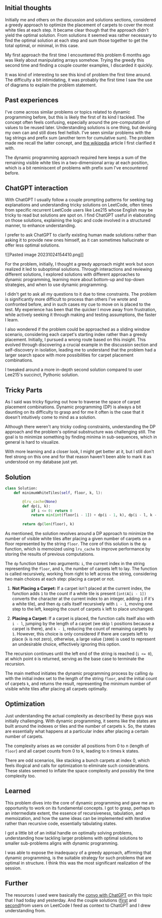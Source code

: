 
## Initial thoughts 

Initially me and others on the discussion and solutions sections, considered a greedy approach to optimize the placement of carpets to cover the most white tiles at each step. It became clear though that the approach didn't yield the optimal solution. From solutions it seemed was rather necessary to find the optimal solution at each step and sum those together to get the total optimal, or minimal, in this case.

My first approach the first time I encountered this problem 6 months ago was likely about manipulating arrays somehow. Trying the greedy this second time and finding a couple counter examples, I discarded it quickly.

It was kind of interesting to see this kind of problem the first time around. The difficulty a bit intimidating, it was probably the first time I saw the use of diagrams to explain the problem statement.

## Past experiences

I've come across similar problems or topics related to dynamic programming before, but this is likely the first of its kind I tackled. The concept often feels confusing, especially around the pre-computation of values to be reused later. Understanding solutions is one thing, but devising my own can and still does feel hellish. I've seen similar problems with the tag strings and prefix sum (another term for cumulative sum). The problem made me recall the latter concept, and [the wikipedia](https://en.wikipedia.org/wiki/Prefix_sum) article I first clarified it with.

The dynamic programming approach required here keeps a sum of the remaining visible white tiles in a two-dimensional array at each position, which is a bit reminiscent of problems with prefix sum I've encountered before.

## ChatGPT interaction

With ChatGPT I usually follow a couple prompting patterns for seeking tag explanations and understanding tricky solutions on LeetCode, often times from specific recurrent LeetCode users like Lee215 whose English may be tricky to read but solutions are spot on. I find ChatGPT useful in elaborating on those solutions, explaining the logic and code involved in a structured manner, to enhance understanding.

I prefer to ask ChatGPT to clarify existing human made solutions rather than asking it to provide new ones himself, as it can sometimes hallucinate or offer less optimal solutions.

![[Pasted image 20231024154410.png]]

For the problem, initially, I thought a greedy approach might work but soon realized it led to suboptimal solutions. Through interactions and reviewing different solutions, I explored solutions with different approaches to dynamic programming, learning more about bottom-up and top-down strategies, and when to use dynamic programming.

I didn't get to ask all my questions to it due to time constraints. The problem is significantly more difficult to process than others I've wrote and confronted before, and in such cases my cue to move on is placed to the test. My experience has been that the quicker I move away from frustration, while actively seeking it through making and testing assumptions, the faster I learn.

I also wondered if the problem could be approached as a sliding window scenario, considering each carpet's starting index rather than a greedy placement. Initially, I pursued a wrong route based on this insight. This evolved through discovering a crucial example in the discussion section and self-discovery in isolation, leading me to understand that the problem had a larger search space with more possibilities for carpet placement combinations.

I tweaked around a more in-depth second solution compared to user Lee215's succinct, Pythonic solution.

## Tricky Parts

As I said was tricky figuring out how to traverse the space of carpet placement combinations. Dynamic programming (DP) is always a bit daunting on its difficulty to grasp and for me it often is the case that it doesn't intuitively come to mind as a solution.

Although there weren't any tricky coding constraints, understanding the DP approach and the problem's optimal substructure was challenging still. The goal is to minimize something by finding minima in sub-sequences, which in general is hard to visualize.

With more learning and a closer look, I might get better at it, but I still don't feel strong on this one and for that reason haven't been able to mark it as understood on my database just yet.

## Solution


```python
class Solution:
    def minimumWhiteTiles(self, floor, k, l):

        @lru_cache(None)
        def dp(i, k):
            if i <= 0: return 0
            return min(int(floor[i - 1]) + dp(i - 1, k), dp(i - l, k - 1) if k else 1000)
            
        return dp(len(floor), k) 

```

As mentioned, the solution revolves around a DP approach to minimize the number of visible white tiles after placing a given number of carpets on a floor represented by the string `floor`. The core of this solution is the `dp` function, which is memoized using `lru_cache` to improve performance by storing the results of previous computations.

The `dp` function takes two arguments: `i`, the current index in the string representing the `floor`, and `k`, the number of carpets left to lay. The function is called recursively, working from right to left across the string, considering two main choices at each step: placing a carpet or not.

1.  **Not Placing a Carpet:** If a carpet isn't placed at the current index, the function adds `1` to the count if a white tile is present (`int(A[i - 1])` converts the character at the current index to an integer, adding `1` if it's a white tile), and then `dp` calls itself recursively with `i - 1`, moving one step to the left, keeping the count of carpets `k`  left to place unchanged.

2. **Placing a Carpet:** If a carpet is placed, the function calls itself also with `i - l`, jumping by the length of a carpet (we skip `l` positions because a carpet is there), and `k - 1`, reducing the count of remaining carpets by `1`. However, this choice is only considered if there are carpets left to place (`k` is not zero), otherwise, a large value (`1000`) is used to represent an undesirable choice, effectively ignoring this option.  

The recursion continues until the left end of the string is reached (`i <= 0`), at which point `0` is returned, serving as the base case to terminate the recursion.

The main method initiates the dynamic programming process by calling `dp` with the initial index set to the length of the string `floor`, and the initial count of carpets `k`, and returns the result, representing the minimum number of visible white tiles after placing all carpets optimally.

## Optimization

Just understanding the actual complexity as described by these guys was initially challenging. With dynamic programming, it seems like the states are built around the indexes or tiles and the number of carpets `k`. So, the states are essentially what happens at a particular index after placing a certain number of carpets.

The complexity arises as we consider all positions from 0 to n (length of `floor`) and all carpet counts from 0 to k, leading to n times k states.

There are odd scenarios, like stacking a bunch carpets at index 0, which feels illogical and calls for optimization to eliminate such considerations. These states seemed to inflate the space complexity and possibly the time complexity too.

## Learned

This problem dives into the core of dynamic programming and gave me an opportunity to work on its fundamental concepts. I got to grasp, perhaps to an intermediate extent, the essence of recursiveness, tabulation, and memoization, and how the same ideas can be implemented with iterative rather than recursive code, essentially tabulating states.

I got a little bit of an initial handle on optimally solving problems, understanding how tackling larger problems with optimal solutions to smaller sub-problems aligns with dynamic programming.

I was able to expose the inadequacy of a greedy approach, affirming that dynamic programming, is the suitable strategy for such problems that are optimal in structure. I think this was the most significant realization of the session.

## Further

The resources I used were basically the [convo with ChatGPT](https://chat.openai.com/share/f2df59ac-f8e5-4a2e-85fe-2b41ab8f9615) on this topic that I had today and yesterday. And the couple solutions ([first](https://leetcode.com/problems/minimum-white-tiles-after-covering-with-carpets/solutions/1863955/java-c-python-dp-solution/) and [second](https://leetcode.com/problems/minimum-white-tiles-after-covering-with-carpets/solutions/1872882/python-readable-and-easy-understand-bottom-up-dp-solution-in-python/))from users on LeetCode I feed as context to ChatGPT and I drew understanding from.
